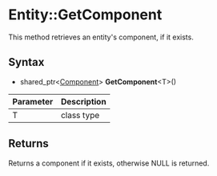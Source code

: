 # Entity::GetComponent

This method retrieves an entity's component, if it exists.

## Syntax

- shared_ptr<[Component](Component.md)\> **GetComponent**<T\>()

| Parameter | Description |
|---|---|
| T | class type |
  
## Returns

Returns a component if it exists, otherwise NULL is returned.
